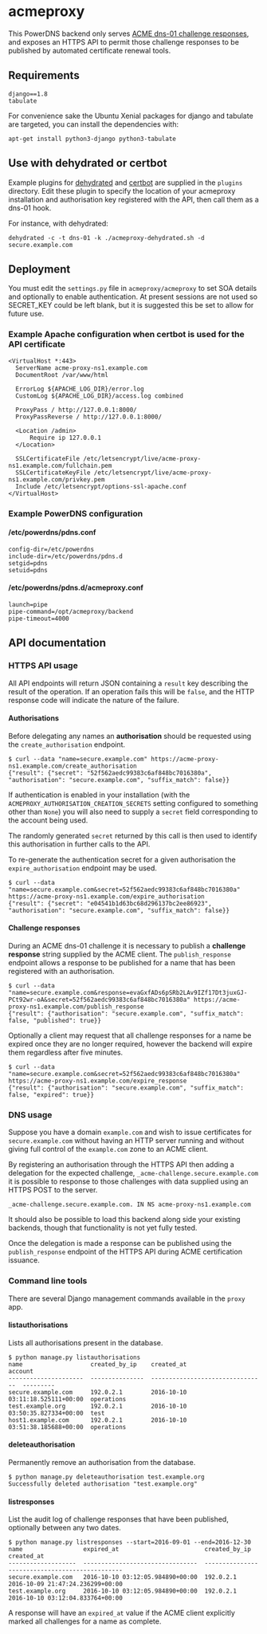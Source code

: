 # acmeproxy

This PowerDNS backend only serves [ACME dns-01 challenge responses](https://letsencrypt.org/docs/acme-protocol-updates/), and exposes an HTTPS API to permit those challenge responses to be published by automated certificate renewal tools.

## Requirements

    django==1.8
    tabulate

For convenience sake the Ubuntu Xenial packages for django and tabulate are targeted, you can install the dependencies with:

    apt-get install python3-django python3-tabulate

## Use with dehydrated or certbot

Example plugins for [dehydrated](http://dehydrated.de/) and [certbot](https://certbot.eff.org/) are supplied in the `plugins` directory. Edit these plugin to specify the location of your acmeproxy installation and authorisation key registered with the API, then call them as a dns-01 hook.

For instance, with dehydrated:

    dehydrated -c -t dns-01 -k ./acmeproxy-dehydrated.sh -d secure.example.com

## Deployment

You must edit the `settings.py` file in `acmeproxy/acmeproxy` to set SOA details and optionally to enable authentication. At present sessions are not used so SECRET_KEY could be left blank, but it is suggested this be set to allow for future use.

### Example Apache configuration when certbot is used for the API certificate

    <VirtualHost *:443>
      ServerName acme-proxy-ns1.example.com
      DocumentRoot /var/www/html

      ErrorLog ${APACHE_LOG_DIR}/error.log
      CustomLog ${APACHE_LOG_DIR}/access.log combined

      ProxyPass / http://127.0.0.1:8000/
      ProxyPassReverse / http://127.0.0.1:8000/

      <Location /admin>
          Require ip 127.0.0.1
      </Location>

      SSLCertificateFile /etc/letsencrypt/live/acme-proxy-ns1.example.com/fullchain.pem
      SSLCertificateKeyFile /etc/letsencrypt/live/acme-proxy-ns1.example.com/privkey.pem
      Include /etc/letsencrypt/options-ssl-apache.conf
    </VirtualHost>

### Example PowerDNS configuration

#### /etc/powerdns/pdns.conf

    config-dir=/etc/powerdns
    include-dir=/etc/powerdns/pdns.d
    setgid=pdns
    setuid=pdns

#### /etc/powerdns/pdns.d/acmeproxy.conf

    launch=pipe
    pipe-command=/opt/acmeproxy/backend
    pipe-timeout=4000

## API documentation

### HTTPS API usage

All API endpoints will return JSON containing a `result` key describing the result of the operation. If an operation fails this will be `false`, and the HTTP response code will indicate the nature of the failure.

#### Authorisations

Before delegating any names an **authorisation** should be requested using the `create_authorisation` endpoint.

    $ curl --data "name=secure.example.com" https://acme-proxy-ns1.example.com/create_authorisation
    {"result": {"secret": "52f562aedc99383c6af848bc7016380a", "authorisation": "secure.example.com", "suffix_match": false}}

If authentication is enabled in your installation (with the `ACMEPROXY_AUTHORISATION_CREATION_SECRETS` setting configured to something other than `None`) you will also need to supply a `secret` field corresponding to the account being used.

The randomly generated `secret` returned by this call is then used to identify this authorisation in further calls to the API.

To re-generate the authentication secret for a given authorisation the `expire_authorisation` endpoint may be used.

    $ curl --data "name=secure.example.com&secret=52f562aedc99383c6af848bc7016380a" https://acme-proxy-ns1.example.com/expire_authorisation
    {"result": {"secret": "e04541b1d63bc68d296137bc2ee86923", "authorisation": "secure.example.com", "suffix_match": false}}

#### Challenge responses

During an ACME dns-01 challenge it is necessary to publish a **challenge response** string supplied by the ACME client. The `publish_response` endpoint allows a response to be published for a name that has been registered with an authorisation.

    $ curl --data "name=secure.example.com&response=evaGxfADs6pSRb2LAv9IZf17Dt3juxGJ-PCt92wr-oA&secret=52f562aedc99383c6af848bc7016380a" https://acme-proxy-ns1.example.com/publish_response
    {"result": {"authorisation": "secure.example.com", "suffix_match": false, "published": true}}

Optionally a client may request that all challenge responses for a name be expired once they are no longer required, however the backend will expire them regardless after five minutes.

    $ curl --data "name=secure.example.com&secret=52f562aedc99383c6af848bc7016380a" https://acme-proxy-ns1.example.com/expire_response
    {"result": {"authorisation": "secure.example.com", "suffix_match": false, "expired": true}}

### DNS usage

Suppose you have a domain `example.com` and wish to issue certificates for `secure.example.com` without having an HTTP server running and without giving full control of the `example.com` zone to an ACME client.

By registering an authorisation through the HTTPS API then adding a delegation for the expected challenge, `_acme-challenge.secure.example.com` it is possible to response to those challenges with data supplied using an HTTPS POST to the server.

    _acme-challenge.secure.example.com. IN NS acme-proxy-ns1.example.com

It should also be possible to load this backend along side your existing backends, though that functionality is not yet fully tested.

Once the delegation is made a response can be published using the `publish_response` endpoint of the HTTPS API during ACME certification issuance.

### Command line tools

There are several Django management commands available in the `proxy` app.

#### listauthorisations 

Lists all authorisations present in the database.

    $ python manage.py listauthorisations
    name                   created_by_ip    created_at                        account
    ---------------------  ---------------  --------------------------------  ---------
    secure.example.com     192.0.2.1        2016-10-10 03:11:18.525111+00:00  operations
    test.example.org       192.0.2.1        2016-10-10 03:50:35.827334+00:00  test
    host1.example.com      192.0.2.1        2016-10-10 03:51:38.185688+00:00  operations

#### deleteauthorisation

Permanently remove an authorisation from the database.

    $ python manage.py deleteauthorisation test.example.org
    Successfully deleted authorisation "test.example.org"

#### listresponses

List the audit log of challenge responses that have been published, optionally between any two dates.

    $ python manage.py listresponses --start=2016-09-01 --end=2016-12-30
    name                 expired_at                        created_by_ip    created_at
    -------------------  --------------------------------  ---------------  --------------------------------
    secure.example.com   2016-10-10 03:12:05.984890+00:00  192.0.2.1        2016-10-09 21:47:24.236299+00:00
    test.example.org     2016-10-10 03:12:05.984890+00:00  192.0.2.1        2016-10-10 03:12:04.833764+00:00

A response will have an `expired_at` value if the ACME client explicitly marked all challenges for a name as complete.


